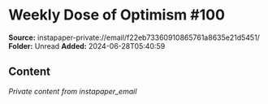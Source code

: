 # Weekly Dose of Optimism #100

**Source:** instapaper-private://email/f22eb73360910865761a8635e21d5451/
**Folder:** Unread
**Added:** 2024-06-28T05:40:59




## Content
*Private content from instapaper_email*
